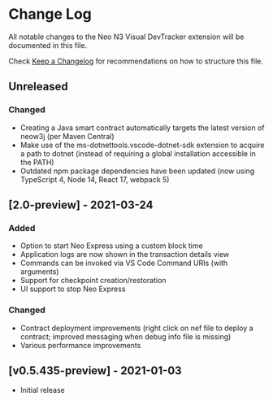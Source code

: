 # Change Log

All notable changes to the Neo N3 Visual DevTracker extension will be documented in this file.

Check [Keep a Changelog](http://keepachangelog.com/) for recommendations on how to structure this file.

## Unreleased

### Changed

- Creating a Java smart contract automatically targets the latest version of neow3j (per Maven Central)
- Make use of the ms-dotnettools.vscode-dotnet-sdk extension to acquire a path to dotnet
  (instead of requiring a global installation accessible in the PATH)
- Outdated npm package dependencies have been updated (now using TypeScript 4, Node 14, React 17, webpack 5)

## [2.0-preview] - 2021-03-24

### Added

- Option to start Neo Express using a custom block time
- Application logs are now shown in the transaction details view
- Commands can be invoked via VS Code Command URIs (with arguments)
- Support for checkpoint creation/restoration
- UI support to stop Neo Express

### Changed

- Contract deployment improvements (right click on nef file to deploy a contract; improved messaging when debug info file is missing)
- Various performance improvements

## [v0.5.435-preview] - 2021-01-03

- Initial release
